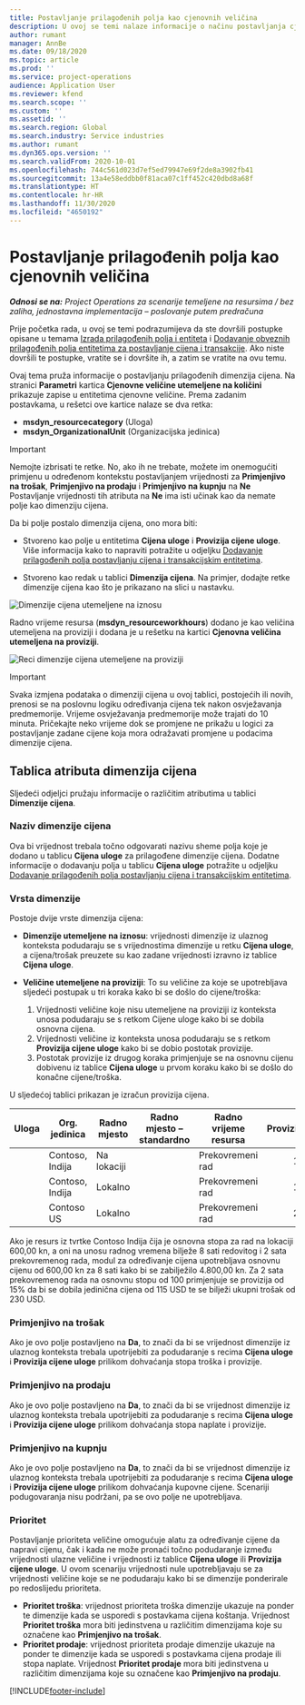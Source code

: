 ```yaml
---
title: Postavljanje prilagođenih polja kao cjenovnih veličina
description: U ovoj se temi nalaze informacije o načinu postavljanja cjenovnih veličina s pomoću prilagođenih polja.
author: rumant
manager: AnnBe
ms.date: 09/18/2020
ms.topic: article
ms.prod: ''
ms.service: project-operations
audience: Application User
ms.reviewer: kfend
ms.search.scope: ''
ms.custom: ''
ms.assetid: ''
ms.search.region: Global
ms.search.industry: Service industries
ms.author: rumant
ms.dyn365.ops.version: ''
ms.search.validFrom: 2020-10-01
ms.openlocfilehash: 744c561d023d7ef5ed79947e69f2de8a3902fb41
ms.sourcegitcommit: 13a4e58eddbb0f81aca07c1ff452c420dbd8a68f
ms.translationtype: HT
ms.contentlocale: hr-HR
ms.lasthandoff: 11/30/2020
ms.locfileid: "4650192"
---
```

# <a name="set-up-custom-fields-as-pricing-dimensions"></a>Postavljanje prilagođenih polja kao cjenovnih veličina

_**Odnosi se na:** Project Operations za scenarije temeljene na resursima / bez zaliha, jednostavna implementacija – poslovanje putem predračuna_

Prije početka rada, u ovoj se temi podrazumijeva da ste dovršili postupke opisane u temama [Izrada prilagođenih polja i entiteta](create-custom-fields-entities-pricing-dimensions.md) i [Dodavanje obveznih prilagođenih polja entitetima za postavljanje cijena i transakcije](add-custom-fields-price-setup-transactional-entities.md). Ako niste dovršili te postupke, vratite se i dovršite ih, a zatim se vratite na ovu temu. 

Ovaj tema pruža informacije o postavljanju prilagođenih dimenzija cijena. Na stranici **Parametri** kartica **Cjenovne veličine utemeljene na količini** prikazuje zapise u entitetima cjenovne veličine. Prema zadanim postavkama, u rešetci ove kartice nalaze se dva retka:

- **msdyn_resourcecategory** (Uloga)
- **msdyn_OrganizationalUnit** (Organizacijska jedinica)

> [!IMPORTANT]
> Nemojte izbrisati te retke. No, ako ih ne trebate, možete im onemogućiti primjenu u određenom kontekstu postavljanjem vrijednosti za **Primjenjivo na trošak**, **Primjenjivo na prodaju** i **Primjenjivo na kupnju** na **Ne** Postavljanje vrijednosti tih atributa na **Ne** ima isti učinak kao da nemate polje kao dimenziju cijena.

Da bi polje postalo dimenzija cijena, ono mora biti:

- Stvoreno kao polje u entitetima **Cijena uloge** i **Provizija cijene uloge**. Više informacija kako to napraviti potražite u odjeljku [Dodavanje prilagođenih polja postavljanju cijena i transakcijskim entitetima](add-custom-fields-price-setup-transactional-entities.md).

- Stvoreno kao redak u tablici **Dimenzija cijena**. Na primjer, dodajte retke dimenzije cijena kao što je prikazano na slici u nastavku. 

![Dimenzije cijena utemeljene na iznosu](media/Amt-based-PD.png)

Radno vrijeme resursa (**msdyn_resourceworkhours**) dodano je kao veličina utemeljena na proviziji i dodana je u rešetku na kartici **Cjenovna veličina utemeljena na proviziji**.

![Reci dimenzije cijena utemeljene na proviziji](media/Markup-based-PD.png)


> [!IMPORTANT]
> Svaka izmjena podataka o dimenziji cijena u ovoj tablici, postojećih ili novih, prenosi se na poslovnu logiku određivanja cijena tek nakon osvježavanja predmemorije. Vrijeme osvježavanja predmemorije može trajati do 10 minuta. Pričekajte neko vrijeme dok se promjene ne prikažu u logici za postavljanje zadane cijene koja mora odražavati promjene u podacima dimenzije cijena.


## <a name="attributes-of-the-pricing-dimensions-table"></a>Tablica atributa dimenzija cijena
Sljedeći odjeljci pružaju informacije o različitim atributima u tablici **Dimenzije cijena**.

### <a name="pricing-dimension-name"></a>Naziv dimenzije cijena
Ova bi vrijednost trebala točno odgovarati nazivu sheme polja koje je dodano u tablicu **Cijena uloge** za prilagođene dimenzije cijena. Dodatne informacije o dodavanju polja u tablicu **Cijena uloge** potražite u odjeljku [Dodavanje prilagođenih polja postavljanju cijena i transakcijskim entitetima](add-custom-fields-price-setup-transactional-entities.md).

### <a name="type-of-dimension"></a>Vrsta dimenzije
Postoje dvije vrste dimenzija cijena:
  
  - **Dimenzije utemeljene na iznosu**: vrijednosti dimenzije iz ulaznog konteksta podudaraju se s vrijednostima dimenzije u retku **Cijena uloge**, a cijena/trošak preuzete su kao zadane vrijednosti izravno iz tablice **Cijena uloge**.
  - **Veličine utemeljene na proviziji**: To su veličine za koje se upotrebljava sljedeći postupak u tri koraka kako bi se došlo do cijene/troška:
 
    1. Vrijednosti veličine koje nisu utemeljene na proviziji iz konteksta unosa podudaraju se s retkom Cijene uloge kako bi se dobila osnovna cijena.
    2. Vrijednosti veličine iz konteksta unosa podudaraju se s retkom **Provizija cijene uloge** kako bi se dobio postotak provizije.
    3. Postotak provizije iz drugog koraka primjenjuje se na osnovnu cijenu dobivenu iz tablice **Cijena uloge** u prvom koraku kako bi se došlo do konačne cijene/troška.
   
   U sljedećoj tablici prikazan je izračun provizija cijena.
  
| Uloga        | Org. jedinica    |Radno mjesto      |Radno mjesto – standardno      |Radno vrijeme resursa      |  Provizija|
| ------------|-------------|-------------------|--------------------|-------------------------|--------:|
|             | Contoso, Indija|Na lokaciji            |                    |Prekovremeni rad                 |15     |
|             | Contoso, Indija|Lokalno             |                    |Prekovremeni rad                 |10     |
|             | Contoso US   |Lokalno             |                    |Prekovremeni rad                 |20     |


Ako je resurs iz tvrtke Contoso Indija čija je osnovna stopa za rad na lokaciji 600,00 kn, a oni na unosu radnog vremena bilježe 8 sati redovitog i 2 sata prekovremenog rada, modul za određivanje cijena upotrebljava osnovnu cijenu od 600,00 kn za 8 sati kako bi se zabilježilo 4.800,00 kn. Za 2 sata prekovremenog rada na osnovnu stopu od 100 primjenjuje se provizija od 15% da bi se dobila jedinična cijena od 115 USD te se bilježi ukupni trošak od 230 USD.

### <a name="applicable-to-cost"></a>Primjenjivo na trošak 
Ako je ovo polje postavljeno na **Da**, to znači da bi se vrijednost dimenzije iz ulaznog konteksta trebala upotrijebiti za podudaranje s recima **Cijena uloge** i **Provizija cijene uloge** prilikom dohvaćanja stopa troška i provizije.

### <a name="applicable-to-sales"></a>Primjenjivo na prodaju
Ako je ovo polje postavljeno na **Da**, to znači da bi se vrijednost dimenzije iz ulaznog konteksta trebala upotrijebiti za podudaranje s recima **Cijena uloge** i **Provizija cijene uloge** prilikom dohvaćanja stopa naplate i provizije.

### <a name="applicable-to-purchase"></a>Primjenjivo na kupnju
Ako je ovo polje postavljeno na **Da**, to znači da bi se vrijednost dimenzije iz ulaznog konteksta trebala upotrijebiti za podudaranje s recima **Cijena uloge** i **Provizija cijene uloge** prilikom dohvaćanja kupovne cijene. Scenariji podugovaranja nisu podržani, pa se ovo polje ne upotrebljava. 

### <a name="priority"></a>Prioritet
Postavljanje prioriteta veličine omogućuje alatu za određivanje cijene da napravi cijenu, čak i kada ne može pronaći točno podudaranje između vrijednosti ulazne veličine i vrijednosti iz tablice **Cijena uloge** ili **Provizija cijene uloge**. U ovom scenariju vrijednosti nule upotrebljavaju se za vrijednosti veličine koje se ne podudaraju kako bi se dimenzije ponderirale po redoslijedu prioriteta.

- **Prioritet troška**: vrijednost prioriteta troška dimenzije ukazuje na ponder te dimenzije kada se usporedi s postavkama cijena koštanja. Vrijednost **Prioritet troška** mora biti jedinstvena u različitim dimenzijama koje su označene kao **Primjenjivo na trošak**.
- **Prioritet prodaje**: vrijednost prioriteta prodaje dimenzije ukazuje na ponder te dimenzije kada se usporedi s postavkama cijena prodaje ili stopa naplate. Vrijednost **Prioritet prodaje** mora biti jedinstvena u različitim dimenzijama koje su označene kao **Primjenjivo na prodaju**.


[!INCLUDE[footer-include](../includes/footer-banner.md)]